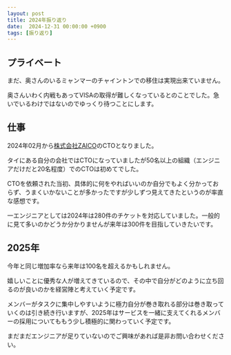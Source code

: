 ```yaml
---
layout: post
title: 2024年振り返り
date:  2024-12-31 00:00:00 +0900
tags: [振り返り]
---
```


## プライベート

まだ、奥さんのいるミャンマーのチャイントンでの移住は実現出来ていません。

奥さんいわく内戦もあってVISAの取得が難しくなっているとのことでした。急いでいるわけではないのでゆっくり待つことにします。

## 仕事

2024年02月から[株式会社ZAICO](https://www.zaico.co.jp)のCTOとなりました。

タイにある自分の会社ではCTOになっていましたが50名以上の組織（エンジニアだけだと20名程度）でのCTOは初めてでした。

CTOを依頼された当初、具体的に何をやればいいのか自分でもよく分かっておらず、うまくいかないことが多かったですが少しずつ見えてきたというのが率直な感想です。

一エンジニアとしては2024年は280件のチケットを対応していました。一般的に見て多いのかどうか分かりませんが来年は300件を目指していきたいです。

## 2025年

今年と同じ増加率なら来年は100名を超えるかもしれません。

嬉しいことに優秀な人が増えてきているので、その中で自分がどのように立ち回るのが良いのかを経営陣と考えていく予定です。

メンバーがタスクに集中しやすいように極力自分が巻き取れる部分は巻き取っていくのは引き続き行いますが、2025年はサービスを一緒に支えてくれるメンバーの採用についてももう少し積極的に関わっていく予定です。

まだまだエンジニアが足りていないのでご興味があれば是非お問い合わせください。

